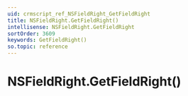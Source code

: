 ```yaml
---
uid: crmscript_ref_NSFieldRight_GetFieldRight
title: NSFieldRight.GetFieldRight()
intellisense: NSFieldRight.GetFieldRight
sortOrder: 3609
keywords: GetFieldRight()
so.topic: reference
---
```


# NSFieldRight.GetFieldRight()

